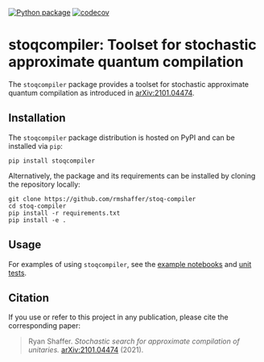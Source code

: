 [![Python package](https://github.com/rmshaffer/stoq-compiler/workflows/Python%20package/badge.svg)](https://github.com/rmshaffer/stoq-compiler/actions/)
[![codecov](https://codecov.io/gh/rmshaffer/stoq-compiler/branch/main/graph/badge.svg?token=KTF1NV8X0E)](https://codecov.io/gh/rmshaffer/stoq-compiler)

# stoqcompiler: Toolset for stochastic approximate quantum compilation

The `stoqcompiler` package provides a toolset for stochastic approximate quantum compilation as introduced in [arXiv:2101.04474](https://arxiv.org/abs/2101.04474).

## Installation

The `stoqcompiler` package distribution is hosted on PyPI and can be installed via `pip`:

```
pip install stoqcompiler
```

Alternatively, the package and its requirements can be installed by cloning the repository locally:

```
git clone https://github.com/rmshaffer/stoq-compiler
cd stoq-compiler
pip install -r requirements.txt
pip install -e .
```

## Usage

For examples of using `stoqcompiler`, see the [example notebooks](./examples) and [unit tests](./tests).

## Citation

If you use or refer to this project in any publication, please cite the corresponding paper:

> Ryan Shaffer. _Stochastic search for approximate compilation of unitaries._ [arXiv:2101.04474](https://arxiv.org/abs/2101.04474) (2021).
